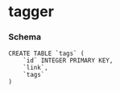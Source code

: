 # tagger

### Schema

```
CREATE TABLE `tags` (
    `id` INTEGER PRIMARY KEY,
    `link`,
    `tags`
)
```
